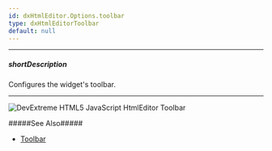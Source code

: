 ```yaml
---
id: dxHtmlEditor.Options.toolbar
type: dxHtmlEditorToolbar
default: null
---
```

---
##### shortDescription
Configures the widget's toolbar.

---
![DevExtreme HTML5 JavaScript HtmlEditor Toolbar](Content/images/doc/19_2/htmlEditor/visual_elements/toolbar.png)

#####See Also#####
- [Toolbar](/Documentation/Guide/Widgets/HtmlEditor/Toolbar/Built-In_Controls/)